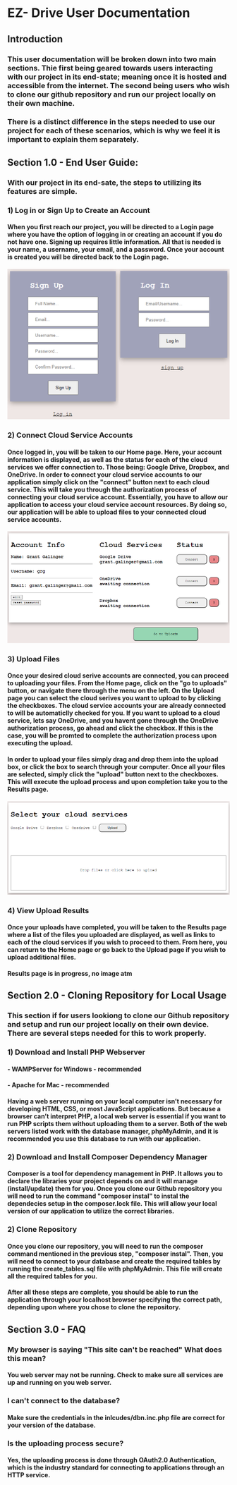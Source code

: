 # EZ- Drive User Documentation

## Introduction
### This user documentation will be broken down into two main sections. Thie first being geared towards users interacting with our project in its end-state; meaning once it is hosted and accessible from the internet. The second being users who wish to clone our github repository and run our project locally on their own machine. 

### There is a distinct difference in the steps needed to use our project for each of these scenarios, which is why we feel it is important to explain them separately. 

## Section 1.0 - End User Guide:
### With our project in its end-sate, the steps to utilizing its features are simple.
### 1) Log in or Sign Up to Create an Account
#### When you first reach our project, you will be directed to a Login page where you have the option of logging in or creating an account if you do not have one. Signing up requires little information. All that is needed is your name, a username, your email, and a password. Once your account is created you will be directed back to the Login page. 

![Home](../Resources/Images/loginsignup.jpg)


### 2) Connect Cloud Service Accounts
#### Once logged in, you will be taken to our Home page. Here, your account information is displayed, as well as the status for each of the cloud services we offer connection to. Those being: Google Drive, Dropbox, and OneDrive. In order to connect your cloud service accounts to our application simply click on the "connect" button next to each cloud service. This will take you through the authorization process of connecting your cloud service account. Essentially, you have to allow our application to access your cloud service account resources. By doing so, our application will be able to upload files to your connected cloud service accounts.

![Home](../Resources/Images/home.png)

### 3) Upload Files
#### Once your desired cloud serive accounts are connected, you can proceed to uploading your files. From the Home page, click on the "go to uploads" button, or navigate there through the menu on the left. On the Upload page you can select the cloud serives you want to upload to by clicking the checkboxes. The cloud service accounts your are already connected to will be automaticlly checked for you. If you want to upload to a cloud service, lets say OneDrive, and you havent gone through the OneDrive authorization process, go ahead and click the checkbox. If this is the case, you will be promted to complete the authorization process upon executing the upload.

#### In order to upload your files simply drag and drop them into the upload box, or click the box to search through your computer. Once all your files are selected, simply click the "upload" button next to the checkboxes. This will execute the upload process and upon completion take you to the Results page. 

![Uploads](../Resources/Images/upload.png)


### 4) View Upload Results
#### Once your uploads have completed, you will be taken to the Results page where a list of the files you uploaded are displayed, as well as links to each of the cloud services if you wish to proceed to them. From here, you can return to the Home page or go back to the Upload page if you wish to upload additional files. 

#### Results page is in progress, no image atm


## Section 2.0 - Cloning Repository for Local Usage
### This section if for users lookiong to clone our Github repository and setup and run our project locally on their own device. There are several steps needed for this to work properly.
### 1) Download and Install PHP Webserver
#### - WAMPServer for Windows - recommended
#### - Apache for Mac - recommended
#### Having a web server running on your local computer isn’t necessary for developing HTML, CSS, or most JavaScript applications. But because a browser can’t interpret PHP, a local web server is essential if you want to run PHP scripts them without uploading them to a server. Both of the web servers listed work with the database manager, phpMyAdmin, and it is recommended you use this database to run with our application.

### 2) Download and Install Composer Dependency Manager
#### Composer is a tool for dependency management in PHP. It allows you to declare the libraries your project depends on and it will manage (install/update) them for you. Once you clone our Github repository you will need to run the command "composer instal" to instal the dependecies setup in the composer.lock file. This will allow your local version of our application to utilize the correct libraries.

### 2) Clone Repository
#### Once you clone our repository, you will need to run the composer command mentioned in the previous step, "composer instal". Then, you will need to connect to your database and create the required tables by running the create_tables.sql file with phpMyAdmin. This file will create all the required tables for you. 

#### After all these steps are complete, you should be able to run the application through your localhost browser specifying the correct path, depending upon where you chose to clone the repository.


## Section 3.0 - FAQ

### My browser is saying "This site can't be reached" What does this mean? 
#### You web server may not be running. Check to make sure all services are up and running on you web server.

### I can't connect to the database?
#### Make sure the credentials in the inlcudes/dbn.inc.php file are correct for your version of the database.

### Is the uploading process secure?
#### Yes, the uploading process is done through OAuth2.0 Authentication, which is the industry standard for connecting to applications through an HTTP service. 
